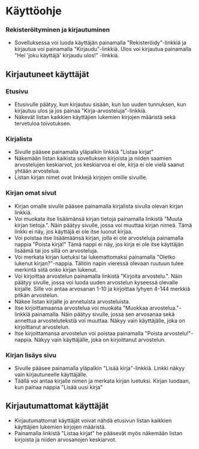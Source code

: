 # Käyttöohje

### Rekisteröityminen ja kirjautuminen
* Sovelluksessa voi luoda käyttäjän painamalla "Rekisteröidy"-linkkiä ja kirjautua voi painamalla "Kirjaudu"-linkkiä. Ulos voi kirjautua painamalla "Hei 'joku käyttäjä' kirjaudu ulos!" -linkkiä.

## Kirjautuneet käyttäjät
### Etusivu
* Etusivulle päätyy, kun kirjautuu sisään, kun luo uuden tunnuksen, kun kirjautuu ulos ja jos painaa "Kirja-arvosteluja"-linkkiä.
* Näkevät listan kaikkien käyttäjien lukemien kirjojen määristä sekä tervetuloa toivotuksen.

### Kirjalista
* Sivulle pääsee painamalla yläpalkin linkkiä "Listaa kirjat"
* Näkemään listan kaikista sovelluksen kirjoista ja niiden saamien arvostelujen keskiarvot, jos keskiarvoa ei ole, kirja ei ole vielä saanut yhtään arvostelua.
* Listan kirjan nimet ovat linkkejä kirjojen omille sivuille.

### Kirjan omat sivut
* Kirjan omalle sivulle pääsee painamalla kirjalista sivulla olevan kirjan linkkiä.
* Voi muokata itse lisäämänsä kirjan tietoja painamalla linkistä "Muuta kirjan tietoja.". Näin päätyy sivulle, jossa voi muuttaa kirjan nimeä. Tämä linkki ei näy, jos käyttäjä ei ole itse luonut kirjaa.
* Voi poistaa itse lisäämäänsä kirjan, jolla ei ole arvosteluja painamalla nappia "Poista kirja!" Tämä nappi ei näy, jos kirja ei ole itse käyttäjän lisäämä tai jos sillä on arvosteluja.
* Voi merkata kirjan luetuksi tai lukemattomaksi painamalla "Oletko lukenut kirjan?"-nappia. Tällöin napin vieressä olevaan ruutuun tulee merkintä siitä onko kirjan lukenut.
* Voi kirjoittaa arvostelun painamalla linkistä "Kirjoita arvostelu.". Näin päätyy sivulle, jossa voi luoda uuden arvostelun kyseessä olevalle kirjalle. Sille voi antaa arvosanan 1-10 ja kirjoittaa lyhyen 4-144 merkkiä pitkän arvostelun.
* Näkee listan kirjalle jo annetuista arvosteluista.
* Itse kirjoittamaansa arvostelua voi muokata "Muokkaa arvostelua."-linkkiä painamalla. Näin päätyy sivulle, jossa sen arvosanaa sekä annettua arvostelutekstiä voi muuttaa. Näkyy vain käyttäjälle, joka on kirjoittanut arvostelun.
* Itse kirjoittamansa arvostelun voi poistaa painamalla "Poista arvostelu!"-nappia. Näkyy vain käyttäjälle, joka on kirjoittanut arvostelun.

### Kirjan lisäys sivu
* Sivulle pääsee painamalla yläpalkin "Lisää kirja"-linkkiä. Linkki näkyy vain kirjautuneelle käyttäjälle.
* Täällä voi antaa kirjalle nimen ja merkata kirjan luetuksi. Kirjan luodaan, kun painaa nappia "Lisää uusi kirja"

## Kirjautumattomat käyttäjät
* Kirjautumattomat käyttäjät voivat nähdä etusivun listan kaikkien käyttäjien lukemien kirjojen määristä.
* Painamalla linkistä "Listaa kirjat" he pääsevät myös näkemään listan kirjoista ja niiden arvosanojen keskiarvot.
